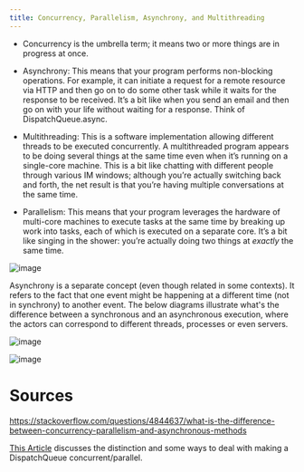 ```yaml
---
title: Concurrency, Parallelism, Asynchrony, and Multithreading
---
```


- Concurrency is the umbrella term; it means two or more things are in progress at once. 
  
- Asynchrony: This means that your program performs non-blocking operations. For example, it can initiate a request for a remote resource via HTTP and then go on to do some other task while it waits for the response to be received. It’s a bit like when you send an email and then go on with your life without waiting for a response. Think of DispatchQueue.async.

- Multithreading: This is a software implementation allowing different threads to be executed concurrently. A multithreaded program appears to be doing several things at the same time even when it’s running on a single-core machine. This is a bit like chatting with different people through various IM windows; although you’re actually switching back and forth, the net result is that you’re having multiple conversations at the same time.

- Parallelism: This means that your program leverages the hardware of multi-core machines to execute tasks at the same time by breaking up work into tasks, each of which is executed on a separate core. It’s a bit like singing in the shower: you’re actually doing two things at *exactly* the same time.



![image](https://github.com/user-attachments/assets/8d0e327b-b25e-404f-8005-5316a606ac1d)


Asynchrony is a separate concept (even though related in some contexts). It refers to the fact that one event might be happening at a different time (not in synchrony) to another event. The below diagrams illustrate what's the difference between a synchronous and an asynchronous execution, where the actors can correspond to different threads, processes or even servers.

![image](https://github.com/user-attachments/assets/ee9f87e4-c9d7-4e59-bf2b-669c07f554ee)

![image](https://github.com/user-attachments/assets/26fb5e3d-9a38-4d44-9127-d027f146cf66)

# Sources
https://stackoverflow.com/questions/4844637/what-is-the-difference-between-concurrency-parallelism-and-asynchronous-methods


[This Article](https://learningswift.brightdigit.com/asynchronous-multi-threaded-parallel-world-of-swift/) discusses the distinction and some ways to deal with making a DispatchQueue concurrent/parallel.

